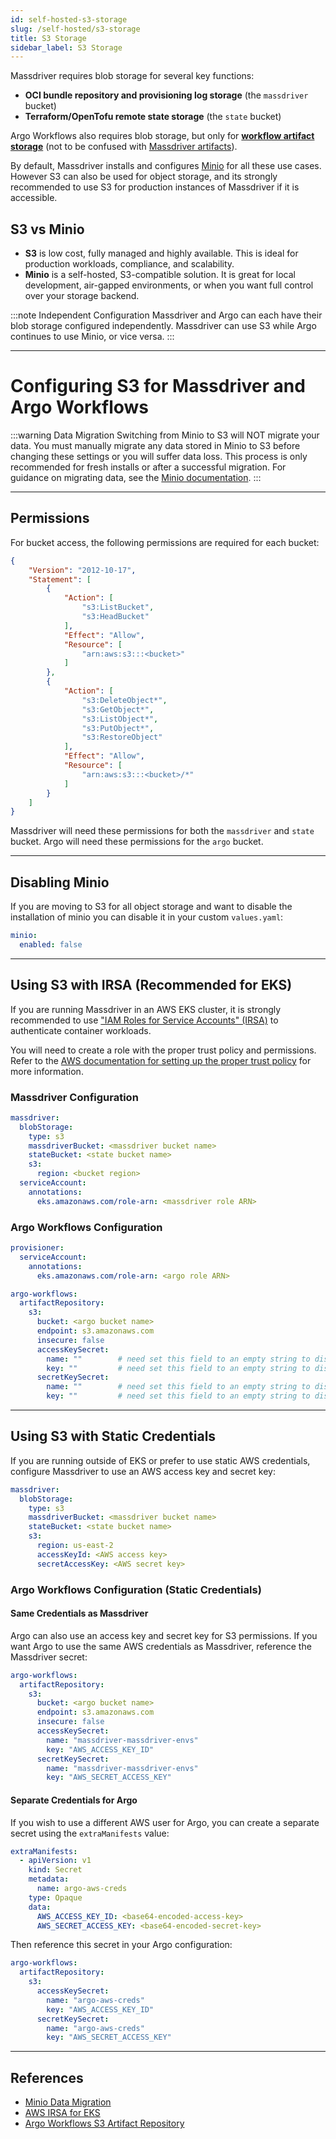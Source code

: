 ```yaml
---
id: self-hosted-s3-storage
slug: /self-hosted/s3-storage
title: S3 Storage
sidebar_label: S3 Storage
---
```


Massdriver requires blob storage for several key functions:
- **OCI bundle repository and provisioning log storage** (the `massdriver` bucket)
- **Terraform/OpenTofu remote state storage** (the `state` bucket)

Argo Workflows also requires blob storage, but only for [**workflow artifact storage**](https://argo-workflows.readthedocs.io/en/latest/walk-through/artifacts/) (not to be confused with [Massdriver artifacts](../concepts/03-artifacts.md)).

By default, Massdriver installs and configures [Minio](https://www.min.io/) for all these use cases. However S3 can also be used for object storage, and its strongly recommended to use S3 for production instances of Massdriver if it is accessible.

## S3 vs Minio
- **S3** is low cost, fully managed and highly available. This is ideal for production workloads, compliance, and scalability.
- **Minio** is a self-hosted, S3-compatible solution. It is great for local development, air-gapped environments, or when you want full control over your storage backend.

:::note Independent Configuration
Massdriver and Argo can each have their blob storage configured independently. Massdriver can use S3 while Argo continues to use Minio, or vice versa.
:::

---

# Configuring S3 for Massdriver and Argo Workflows

:::warning Data Migration
Switching from Minio to S3 will NOT migrate your data. You must manually migrate any data stored in Minio to S3 before changing these settings or you will suffer data loss. This process is only recommended for fresh installs or after a successful migration. For guidance on migrating data, see the [Minio documentation](https://min.io/docs/minio/linux/operations/data-migration.html).
:::

---

## Permissions

For bucket access, the following permissions are required for each bucket:

```json
{
    "Version": "2012-10-17",
    "Statement": [
        {
            "Action": [
                "s3:ListBucket",
                "s3:HeadBucket"
            ],
            "Effect": "Allow",
            "Resource": [
                "arn:aws:s3:::<bucket>"
            ]
        },
        {
            "Action": [
                "s3:DeleteObject*",
                "s3:GetObject*",
                "s3:ListObject*",
                "s3:PutObject*",
                "s3:RestoreObject"
            ],
            "Effect": "Allow",
            "Resource": [
                "arn:aws:s3:::<bucket>/*"
            ]
        }
    ]
}
```

Massdriver will need these permissions for both the `massdriver` and `state` bucket. Argo will need these permissions for the `argo` bucket.

---

## Disabling Minio

If you are moving to S3 for all object storage and want to disable the installation of minio you can disable it in your custom `values.yaml`:

```yaml
minio:
  enabled: false
```

---

## Using S3 with IRSA (Recommended for EKS)

If you are running Massdriver in an AWS EKS cluster, it is strongly recommended to use ["IAM Roles for Service Accounts" (IRSA)](https://docs.aws.amazon.com/eks/latest/userguide/iam-roles-for-service-accounts.html) to authenticate container workloads.

You will need to create a role with the proper trust policy and permissions. Refer to the [AWS documentation for setting up the proper trust policy](https://docs.aws.amazon.com/eks/latest/userguide/associate-service-account-role.html) for more information.

### Massdriver Configuration

```yaml
massdriver:
  blobStorage:
    type: s3
    massdriverBucket: <massdriver bucket name>
    stateBucket: <state bucket name>
    s3:
      region: <bucket region>
  serviceAccount:
    annotations:
      eks.amazonaws.com/role-arn: <massdriver role ARN>
```

### Argo Workflows Configuration

```yaml
provisioner:
  serviceAccount:
    annotations:
      eks.amazonaws.com/role-arn: <argo role ARN>

argo-workflows:
  artifactRepository:
    s3:
      bucket: <argo bucket name>
      endpoint: s3.amazonaws.com
      insecure: false
      accessKeySecret:
        name: ""        # need set this field to an empty string to disable credentialed access
        key: ""         # need set this field to an empty string to disable credentialed access
      secretKeySecret:
        name: ""        # need set this field to an empty string to disable credentialed access
        key: ""         # need set this field to an empty string to disable credentialed access
```

---

## Using S3 with Static Credentials

If you are running outside of EKS or prefer to use static AWS credentials, configure Massdriver to use an AWS access key and secret key:

```yaml
massdriver:
  blobStorage:
    type: s3
    massdriverBucket: <massdriver bucket name>
    stateBucket: <state bucket name>
    s3:
      region: us-east-2
      accessKeyId: <AWS access key>
      secretAccessKey: <AWS secret key>
```

### Argo Workflows Configuration (Static Credentials)

#### Same Credentials as Massdriver

Argo can also use an access key and secret key for S3 permissions. If you want Argo to use the same AWS credentials as Massdriver, reference the Massdriver secret:

```yaml
argo-workflows:
  artifactRepository:
    s3:
      bucket: <argo bucket name>
      endpoint: s3.amazonaws.com
      insecure: false
      accessKeySecret:
        name: "massdriver-massdriver-envs"
        key: "AWS_ACCESS_KEY_ID"
      secretKeySecret:
        name: "massdriver-massdriver-envs"
        key: "AWS_SECRET_ACCESS_KEY"
```

#### Separate Credentials for Argo

If you wish to use a different AWS user for Argo, you can create a separate secret using the `extraManifests` value:

```yaml
extraManifests:
  - apiVersion: v1
    kind: Secret
    metadata:
      name: argo-aws-creds
    type: Opaque
    data:
      AWS_ACCESS_KEY_ID: <base64-encoded-access-key>
      AWS_SECRET_ACCESS_KEY: <base64-encoded-secret-key>
```

Then reference this secret in your Argo configuration:

```yaml
argo-workflows:
  artifactRepository:
    s3:
      accessKeySecret:
        name: "argo-aws-creds"
        key: "AWS_ACCESS_KEY_ID"
      secretKeySecret:
        name: "argo-aws-creds"
        key: "AWS_SECRET_ACCESS_KEY"
```

---

## References

- [Minio Data Migration](https://min.io/docs/minio/linux/operations/data-migration.html)
- [AWS IRSA for EKS](https://docs.aws.amazon.com/eks/latest/userguide/iam-roles-for-service-accounts.html)
- [Argo Workflows S3 Artifact Repository](https://argoproj.github.io/argo-workflows/artifacts/#s3)
